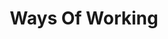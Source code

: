 ---
title: "Ways Of Working"
description: A tech principle must adapt and empower a team to be agile
image_url: "images/features/noun_The Process_1885341.svg"
featured: true
weight: 5
---